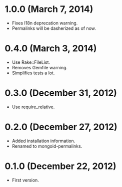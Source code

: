# 1.0.0 (March 7, 2014)

* Fixes I18n deprecation warning.
* Permalinks will be dasherized as of now.

# 0.4.0 (March 3, 2014)

* Use Rake::FileList.
* Removes Gemfile warning.
* Simplifies tests a lot.

# 0.3.0 (December 31, 2012)

* Use require_relative.

# 0.2.0 (December 27, 2012)

* Added installation information.
* Renamed to mongoid-permalinks.

# 0.1.0 (December 22, 2012)

* First version.
